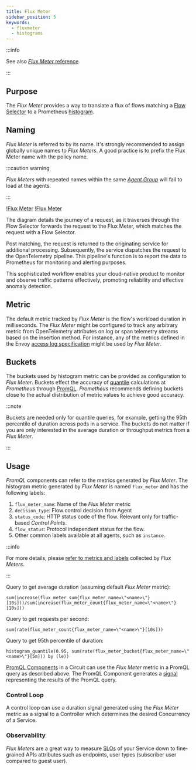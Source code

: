 ```yaml
---
title: Flux Meter
sidebar_position: 5
keywords:
  - fluxmeter
  - histograms
---
```


:::info

See also [_Flux Meter_ reference][reference]

:::

## Purpose

The _Flux Meter_ provides a way to translate a flux of flows matching a [Flow
Selector][flow-selectors] to a Prometheus [histogram][histogram-metric].

## Naming

_Flux Meter_ is referred to by its name. It's strongly recommended to assign
globally unique names to _Flux Meters_. A good practice is to prefix the Flux
Meter name with the policy name.

:::caution warning

_Flux Meters_ with repeated names within the same
[_Agent Group_](/concepts/selector.md#agent-group) will fail to load at the
agents.

:::

[!Flux Meter](./assets/img/flux-meter-light.svg#gh-light-mode-only)
[!Flux Meter](./assets/img/flux-meter-dark.svg#gh-dark-mode-only)

The diagram details the journey of a request, as it traverses through the Flow
Selector forwards the request to the Flux Meter, which matches the request with
a Flow Selector.

Post matching, the request is returned to the originating service for additional
processing. Subsequently, the service dispatches the request to the
OpenTelemetry pipeline. This pipeline's function is to report the data to
Prometheus for monitoring and alerting purposes.

This sophisticated workflow enables your cloud-native product to monitor and
observe traffic patterns effectively, promoting reliability and effective
anomaly detection.

## Metric

The default metric tracked by _Flux Meter_ is the flow's workload duration in
milliseconds. The _Flux Meter_ might be configured to track any arbitrary metric
from OpenTelemetry attributes on log or span telemetry streams based on the
insertion method. For instance, any of the metrics defined in the Envoy [access
log specification][envoy-access-log-spec] might be used by _Flux Meter_.

## Buckets

The buckets used by histogram metric can be provided as configuration to _Flux
Meter_. Buckets effect the accuracy of [quantile][quantiles] calculations at
_Prometheus_ through [PromQL][promql-reference]. _Prometheus_ recommends
defining buckets close to the actual distribution of metric values to achieve
good accuracy.

:::note

Buckets are needed only for quantile queries, for example, getting the 95th
percentile of duration across pods in a service. The buckets do not matter if
you are only interested in the average duration or throughput metrics from a
_Flux Meter_.

:::

## Usage

_PromQL_ components can refer to the metrics generated by _Flux Meter_. The
histogram metric generated by _Flux Meter_ is named `flux_meter` and has the
following labels:

1. `flux_meter_name`: Name of the _Flux Meter_ metric
2. `decision_type`: Flow control decision from Agent
3. `status_code`: HTTP status code of the flow. Relevant only for traffic-based
   _Control Points_.
4. `flow_status`: Protocol independent status for the flow.
5. Other common labels available at all agents, such as `instance`.

:::info

For more details, please
[refer to metrics and labels](/reference/observability/prometheus-metrics/agent.md#flux-meter)
collected by _Flux Meters_.

:::

Query to get average duration (assuming default _Flux Meter_ metric):

```promql
sum(increase(flux_meter_sum{flux_meter_name=\"<name>\"}[10s]))/sum(increase(flux_meter_count{flux_meter_name=\"<name>\"}[10s]))
```

Query to get requests per second:

```promql
sum(rate(flux_meter_count{flux_meter_name=\"<name>\"}[10s]))
```

Query to get 95th percentile of duration:

```promql
histogram_quantile(0.95, sum(rate(flux_meter_bucket{flux_meter_name=\"<name>\"}[5m])) by (le))
```

[PromQL Components][promql-reference] in a Circuit can use the _Flux Meter_
metric in a PromQL query as described above. The PromQL Component generates a
[signal][signal] representing the results of the PromQL query.

### Control Loop

A control loop can use a duration signal generated using the _Flux Meter_ metric
as a signal to a Controller which determines the desired Concurrency of a
Service.

### Observability

_Flux Meters_ are a great way to measure [SLOs][google-sre-slo] of your Service
down to fine-grained APIs attributes such as endpoints, user types (subscriber
user compared to guest user).

[reference]: /reference/policies/spec.md#flux-meter
[flow-selectors]: /concepts/selector.md
[histogram-metric]: https://prometheus.io/docs/practices/histograms/
[quantiles]: https://prometheus.io/docs/practices/histograms/#quantiles
[envoy-access-log-spec]:
  https://www.envoyproxy.io/docs/envoy/latest/configuration/observability/access_log/usage#command-operators
[promql-reference]: /reference/policies/spec.md#prom-q-l
[signal]: /concepts/advanced/circuit.md#signal
[google-sre-slo]: https://sre.google/workbook/implementing-slos/
